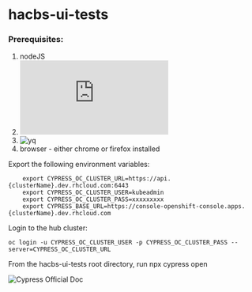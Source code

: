 # hacbs-ui-tests




### Prerequisites:
1. nodeJS
2. ![OpenShift CLI](https://docs.openshift.com/container-platform/4.9/cli_reference/openshift_cli/getting-started-cli.html)
3. ![yq](https://snapcraft.io/yq)
4. browser - either chrome or firefox installed

Export the following environment variables:
```
    export CYPRESS_OC_CLUSTER_URL=https://api.{clusterName}.dev.rhcloud.com:6443
    export CYPRESS_OC_CLUSTER_USER=kubeadmin
    export CYPRESS_OC_CLUSTER_PASS=xxxxxxxxx
    export CYPRESS_BASE_URL=https://console-openshift-console.apps.{clusterName}.dev.rhcloud.com
```
Login to the hub cluster:

    oc login -u CYPRESS_OC_CLUSTER_USER -p CYPRESS_OC_CLUSTER_PASS --server=CYPRESS_OC_CLUSTER_URL

From the hacbs-ui-tests root directory, run npx cypress open


![Cypress Official Doc](https://docs.cypress.io/guides/getting-started/installing-cypress)
